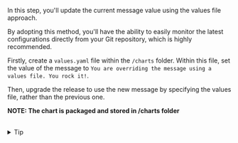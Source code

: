 In this step, you'll update the current message value using the values file approach.

By adopting this method, you'll have the ability to easily monitor the latest configurations directly from your Git repository, which is highly recommended.

Firstly, create a `values.yaml` file within the `/charts` folder. Within this file, set the value of the message to `You are overriding the message using a values file. You rock it!`.

Then, upgrade the release to use the new message by specifying the values file, rather than the previous one.

**NOTE: The chart is packaged and stored in /charts folder**


<br>
<details><summary>Tip</summary>
<br>

```plain
helm upgrade -h
```{{exec}}

</details>


<br>
<details><summary>Solution</summary>
<br>

```plain
echo "message: You are overriding the message using a values file. You rock it!" >> /charts/values.yaml
helm -n dev-ns upgrade mock-app /charts/mock-app-1.0.0.tgz --values /charts/values.yaml
```{{exec}}

</details>

